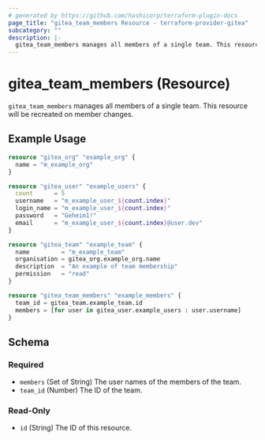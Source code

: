 ```yaml
---
# generated by https://github.com/hashicorp/terraform-plugin-docs
page_title: "gitea_team_members Resource - terraform-provider-gitea"
subcategory: ""
description: |-
  gitea_team_members manages all members of a single team. This resource will be recreated on member changes.
---
```


# gitea_team_members (Resource)

`gitea_team_members` manages all members of a single team. This resource will be recreated on member changes.

## Example Usage

```terraform
resource "gitea_org" "example_org" {
  name = "m_example_org"
}

resource "gitea_user" "example_users" {
  count      = 5
  username   = "m_example_user_${count.index}"
  login_name = "m_example_user_${count.index}"
  password   = "Geheim1!"
  email      = "m_example_user_${count.index}@user.dev"
}

resource "gitea_team" "example_team" {
  name         = "m_example_team"
  organisation = gitea_org.example_org.name
  description  = "An example of team membership"
  permission   = "read"
}

resource "gitea_team_members" "example_members" {
  team_id = gitea_team.example_team.id
  members = [for user in gitea_user.example_users : user.username]
}
```

<!-- schema generated by tfplugindocs -->
## Schema

### Required

- `members` (Set of String) The user names of the members of the team.
- `team_id` (Number) The ID of the team.

### Read-Only

- `id` (String) The ID of this resource.
